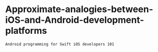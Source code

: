 # Approximate-analogies-between-iOS-and-Android-development-platforms
`Android programming for Swift iOS developers 101`
